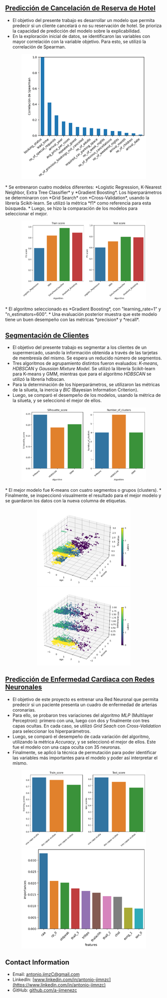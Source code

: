 ## [ Predicción de Cancelación de Reserva de Hotel](https://github.com/a-jimenezc/Prediccion_cancelacion_reserva_de_hotel "Clic para acceder al repositorio")

* El objetivo del presente trabajo es desarrollar un modelo que permita predecir si un cliente cancelará o no su reservación de hotel. Se prioriza la capacidad de predicción del modelo sobre la explicabilidad.
* En la exploración inicial de datos, se identificaron las variables con mayor correlación con la variable objetivo. Para esto, se utilizó la correlación de Spearman.
<p align="center">
<img src="images2/corr_bar1.png" alt="Alt text 1" width="400"/>
</p>
* Se entrenaron cuatro modelos diferentes: *Logistic Regression, K-Nearest Neighbor, Extra Tree Classifier* y *Gradient Boosting*. Los hiperparámetros se determinaron con *Grid Search* con *Cross-Validation*, usando la librería Scikit-learn. Se utilizó la métrica *f1* como referencia para esta búsqueda.
* Luego, se hizo la comparación de los modelos para seleccionar el mejor.  
<p align="center">
<img src="images2/scores1.png" alt="Alt text 1" width="400"/>
</p>
* El algoritmo seleccionado es *Gradient Boosting*, con "learning_rate=1" y "n_estimators=600".
* Una evaluación posterior muestra que este modelo tiene un buen desempeño con las métricas *precision* y *recall*.


## [ Segmentación de Clientes](https://github.com/a-jimenezc/segmentacion_de_clientes "Clic para acceder al repositorio")

* El objetivo del presente trabajo es segmentar a los clientes de un supermercado, usando la información obtenida a través de las tarjetas de membresía del mismo. Se espera un reducido número de segmentos.
* Tres algoritmos de agrupamiento distintos fueron evaluados: *K-means, HDBSCAN* y *Gaussian Mixture Model*. Se utilizó la librería Scikit-learn para K-means y GMM, mientras que para el algoritmo *HDBSCAN* se utilizó la librería hdbscan.
* Para la determinación de los hiperparámetros, se utilizaron las métricas de la silueta, la inercia y *BIC* (Bayesian Information Criterion).  
* Luego, se comparó el desempeño de los modelos, usando la métrica de la silueta, y se seleccionó el mejor de ellos.
<p align="center">
<img src="images1/comparison.png" alt="Alt text 1" width="400"/>
</p>
* El mejor modelo fue K-means con cuatro segmentos o grupos (clusters).
* Finalmente, se inspeccionó visualmente el resultado para el mejor modelo y se guardaron los datos con la nueva columna de etiquetas.
<p align="center">
<img src="images1/result1.png" alt="Alt text 1" width="300"/> <img src="images1/result2.png" alt="Alt text 2" width="300"/>
</p>


## [ Predicción de Enfermedad Cardiaca con Redes Neuronales](https://github.com/a-jimenezc/Prediccion_de_enfermedad_cardiaca "Clic para acceder al repositorio")

* El objetivo de este proyecto es entrenar una Red Neuronal que permita predecir si un paciente presenta un cuadro de enfermedad de arterias coronarias.
* Para ello, se probaron tres variaciones del algoritmo *MLP* (Multilayer Perceptron): primero con una, luego con dos y finalmente con tres capas ocultas. En cada caso, se utilizó *Grid Seach* con *Cross-Validation* para seleccionar los hiperparámetros. 
* Luego, se comparó el desempeño de cada variación del algoritmo, utilizando la métrica *Accuracy*, y se seleccionó el mejor de ellos. Este fue el modelo con una capa oculta con 35 neuronas.
* Finalmente, se aplicó la técnica de permutación para poder identificar las variables más importantes para el modelo y poder así interpretar el mismo.

<p align="center">
<img src="images/scores1.png" alt="Alt text 1" width="400"/>  <img src="images/imprtances_test.png" alt="Alt text 2" width="400"/>
</p>

## Contact Information

- Email: [antonio.jimzC@gmail.com](mailto:antonio.jimzC@gmail.com)
- LinkedIn: [www.linkedin.com/in/antonio-jimnzc](https://www.linkedin.com/in/antonio-jimnzc)
- GitHub: [github.com/a-jimenezc](https://github.com/a-jimenezc)
